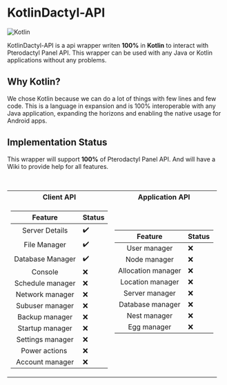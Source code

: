 #  KotlinDactyl-API
![Kotlin](https://img.shields.io/badge/kotlin-%230095D5.svg?style=for-the-badge&logo=kotlin&logoColor=white)

KotlinDactyl-API is a api wrapper writen **100%** in **Kotlin** to interact with Pterodactyl Panel API.
This wrapper can be used with any Java or Kotlin applications without any problems.

## Why Kotlin?
We chose Kotlin because we can do a lot of things with few lines and few code. This is a language in
expansion and is 100% interoperable with any Java application, expanding the horizons and enabling the
native usage for Android apps.

## Implementation Status
This wrapper will support **100%** of Pterodactyl Panel API.
And will have a Wiki to provide help for all features.

<br>

<table>
<tr><th>Client API </th><th>Application API</th></tr>
<tr><td>

Feature | Status |
:---:| ---
Server Details️| ✔️
File Manager️| ✔️
Database Manager️| ✔️
Console️|  ❌️️
Schedule manager️|  ❌️️
Network manager️|  ❌️️
Subuser manager️|  ❌️️
Backup manager️|  ❌️️
Startup manager️|  ❌️️
Settings manager️|  ❌️️
Power actions ️|  ❌️️
Account manager |  ❌️️

</td><td>

Feature | Status |
:---:| ---
User manager️|  ❌️️
Node manager️|  ❌️️
Allocation manager️|  ❌️️
Location manager️|  ❌️️
Server manager️|  ❌️️
Database manager️|  ❌️️
Nest manager️|  ❌️️
Egg manager️|  ❌️️
️

</td></tr> </table>
